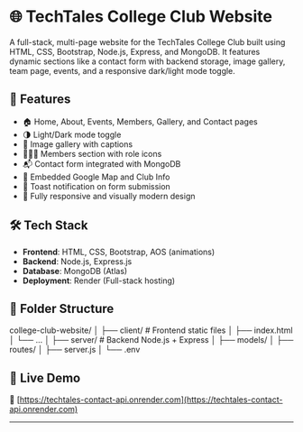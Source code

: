 # 🌐 TechTales College Club Website

A full-stack, multi-page website for the TechTales College Club built using HTML, CSS, Bootstrap, Node.js, Express, and MongoDB. It features dynamic sections like a contact form with backend storage, image gallery, team page, events, and a responsive dark/light mode toggle.

## 🚀 Features

- 🏠 Home, About, Events, Members, Gallery, and Contact pages
- 🌗 Light/Dark mode toggle
- 📸 Image gallery with captions
- 🧑‍🤝‍🧑 Members section with role icons
- 📬 Contact form integrated with MongoDB
- 📍 Embedded Google Map and Club Info
- 💬 Toast notification on form submission
- 🎨 Fully responsive and visually modern design

## 🛠️ Tech Stack

- **Frontend**: HTML, CSS, Bootstrap, AOS (animations)
- **Backend**: Node.js, Express.js
- **Database**: MongoDB (Atlas)
- **Deployment**: Render (Full-stack hosting)

## 📁 Folder Structure
college-club-website/
│
├── client/ # Frontend static files
│ ├── index.html
│ └── ...
│
├── server/ # Backend Node.js + Express
│ ├── models/
│ ├── routes/
│ ├── server.js
│ └── .env

## 📡 Live Demo

🔗 [https://techtales-contact-api.onrender.com](https://techtales-contact-api.onrender.com)

---


